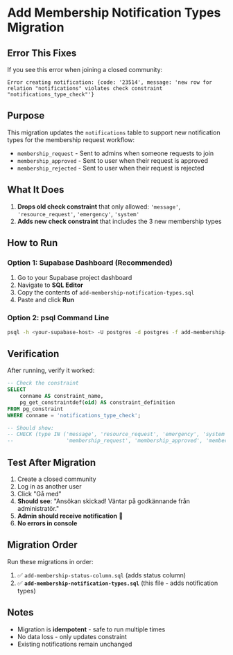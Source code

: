 # Add Membership Notification Types Migration

## Error This Fixes

If you see this error when joining a closed community:
```
Error creating notification: {code: '23514', message: 'new row for relation "notifications" violates check constraint "notifications_type_check"'}
```

## Purpose
This migration updates the `notifications` table to support new notification types for the membership request workflow:
- `membership_request` - Sent to admins when someone requests to join
- `membership_approved` - Sent to user when their request is approved
- `membership_rejected` - Sent to user when their request is rejected

## What It Does

1. **Drops old check constraint** that only allowed: `'message'`, `'resource_request'`, `'emergency'`, `'system'`
2. **Adds new check constraint** that includes the 3 new membership types

## How to Run

### Option 1: Supabase Dashboard (Recommended)
1. Go to your Supabase project dashboard
2. Navigate to **SQL Editor**
3. Copy the contents of `add-membership-notification-types.sql`
4. Paste and click **Run**

### Option 2: psql Command Line
```bash
psql -h <your-supabase-host> -U postgres -d postgres -f add-membership-notification-types.sql
```

## Verification

After running, verify it worked:

```sql
-- Check the constraint
SELECT 
    conname AS constraint_name,
    pg_get_constraintdef(oid) AS constraint_definition
FROM pg_constraint 
WHERE conname = 'notifications_type_check';

-- Should show:
-- CHECK (type IN ('message', 'resource_request', 'emergency', 'system', 
--                 'membership_request', 'membership_approved', 'membership_rejected'))
```

## Test After Migration

1. Create a closed community
2. Log in as another user
3. Click "Gå med"
4. **Should see**: "Ansökan skickad! Väntar på godkännande från administratör."
5. **Admin should receive notification** 🔔
6. **No errors in console**

## Migration Order

Run these migrations in order:
1. ✅ `add-membership-status-column.sql` (adds status column)
2. ✅ **`add-membership-notification-types.sql`** (this file - adds notification types)

## Notes

- Migration is **idempotent** - safe to run multiple times
- No data loss - only updates constraint
- Existing notifications remain unchanged

